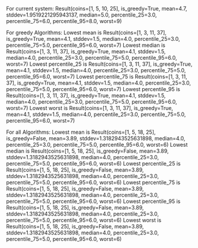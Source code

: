 For current system:
Result(coins=[1, 5, 10, 25], is_greedy=True, mean=4.7, stddev=1.9519221295943137, median=5.0, percentile_25=3.0, percentile_75=6.0, percentile_95=8.0, worst=9)


For greedy Algorithms: 
Lowest mean is Result(coins=[1, 3, 11, 37], is_greedy=True, mean=4.1, stddev=1.5, median=4.0, percentile_25=3.0, percentile_75=5.0, percentile_95=6.0, worst=7)
Lowest median is Result(coins=[1, 3, 11, 37], is_greedy=True, mean=4.1, stddev=1.5, median=4.0, percentile_25=3.0, percentile_75=5.0, percentile_95=6.0, worst=7)
Lowest percentile_25 is Result(coins=[1, 3, 11, 37], is_greedy=True, mean=4.1, stddev=1.5, median=4.0, percentile_25=3.0, percentile_75=5.0, percentile_95=6.0, worst=7)
Lowest percentile_75 is Result(coins=[1, 3, 11, 37], is_greedy=True, mean=4.1, stddev=1.5, median=4.0, percentile_25=3.0, percentile_75=5.0, percentile_95=6.0, worst=7)
Lowest percentile_95 is Result(coins=[1, 3, 11, 37], is_greedy=True, mean=4.1, stddev=1.5, median=4.0, percentile_25=3.0, percentile_75=5.0, percentile_95=6.0, worst=7)
Lowest worst is Result(coins=[1, 3, 11, 37], is_greedy=True, mean=4.1, stddev=1.5, median=4.0, percentile_25=3.0, percentile_75=5.0, percentile_95=6.0, worst=7)


For all Algorithms: 
Lowest mean is Result(coins=[1, 5, 18, 25], is_greedy=False, mean=3.89, stddev=1.3182943525631898, median=4.0, percentile_25=3.0, percentile_75=5.0, percentile_95=6.0, worst=6)
Lowest median is Result(coins=[1, 5, 18, 25], is_greedy=False, mean=3.89, stddev=1.3182943525631898, median=4.0, percentile_25=3.0, percentile_75=5.0, percentile_95=6.0, worst=6)
Lowest percentile_25 is Result(coins=[1, 5, 18, 25], is_greedy=False, mean=3.89, stddev=1.3182943525631898, median=4.0, percentile_25=3.0, percentile_75=5.0, percentile_95=6.0, worst=6)
Lowest percentile_75 is Result(coins=[1, 5, 18, 25], is_greedy=False, mean=3.89, stddev=1.3182943525631898, median=4.0, percentile_25=3.0, percentile_75=5.0, percentile_95=6.0, worst=6)
Lowest percentile_95 is Result(coins=[1, 5, 18, 25], is_greedy=False, mean=3.89, stddev=1.3182943525631898, median=4.0, percentile_25=3.0, percentile_75=5.0, percentile_95=6.0, worst=6)
Lowest worst is Result(coins=[1, 5, 18, 25], is_greedy=False, mean=3.89, stddev=1.3182943525631898, median=4.0, percentile_25=3.0, percentile_75=5.0, percentile_95=6.0, worst=6)
